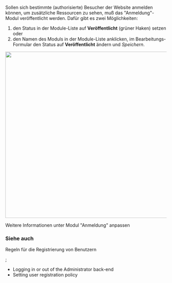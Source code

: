 <!-- Filename: Enabling_the_Login_Form_module / Display title: Das Modul "Anmeldung" veröffentlichen -->

Sollen sich bestimmte (authorisierte) Besucher der Website anmelden
können, um zusätzliche Ressourcen zu sehen, muß das "Anmeldung"-Modul
veröffentlicht werden. Dafür gibt es zwei Möglichkeiten:

1.  den Status in der Module-Liste auf **Veröffentlicht** (grüner Haken)
    setzen oder
1.  den Namen des Moduls in der Module-Liste anklicken, im
    Bearbeitungs-Formular den Status auf **Veröffentlicht** ändern und
    *Speichern*.

<img
src="https://docs.joomla.org/images/thumb/b/b5/Login_module_j39.png/300px-Login_module_j39.png"
class="thumbimage" decoding="async"
srcset="https://docs.joomla.org/images/thumb/b/b5/Login_module_j39.png/450px-Login_module_j39.png 1.5x, https://docs.joomla.org/images/thumb/b/b5/Login_module_j39.png/600px-Login_module_j39.png 2x"
data-file-width="900" data-file-height="520" width="900" height="520" />

Weitere Informationen unter  Modul "Anmeldung"
anpassen

### Siehe auch

Regeln für die Registrierung von Benutzern

;

-  Logging in or out of the Administrator
  back-end
-  Setting user registration
  policy
